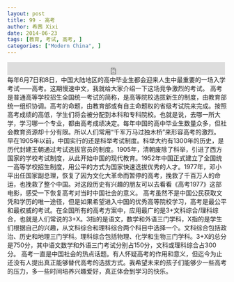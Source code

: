 ```yaml
---
layout: post
title: 99 - 高考
author: 希茜 Xixi
date: 2014-06-23
tags: [教育, 考试, 高考, ]
categories: ["Modern China", ]
---
```


<iframe src="https://archive.org/embed/slowchinese_201909/Slow_Chinese_099.mp3" width="500" height="30" frameborder="0" webkitallowfullscreen="true" mozallowfullscreen="true" allowfullscreen></iframe>
每年6月7日和8日，中国大陆地区的高中毕业生都会迎来人生中最重要的一场入学考试——高考。这期慢速中文，我就给大家介绍一下这场竞争激烈的考试。
高考是普通高等学校招生全国统一考试的简称，是高等院校选拔新生的制度，由教育部统一组织协调。高考的命题，由教育部或有自主命题权的省级考试院来完成。按照高考成绩的高低，学生们将会被分配到本科和专科院校。也就是说，去哪一所大学，学习哪一个专业，都由高考成绩决定。每年中国的高中毕业生数量众多，但社会教育资源却十分有限。所以人们常用“千军万马过独木桥”来形容高考的激烈。
早在1905年以前，中国实行的还是科举考试制度。科举大约有1300年的历史，是历代封建王朝通过考试选拔官员的制度。1905年，清朝废除了科举，引进了西方国家的学校考试制度，从此开始中国的现代教育。1952年中国正式建立了全国统一高等学校招生制度，用公平的方式为国家快速选拔优秀的人才。1977年，邓小平出任国家副总理，恢复了因为文化大革命而暂停的高考，挽救了千百万人的命运，也挽救了整个中国。对这段历史有兴趣的朋友可以去看看《高考1977》这部电影，感受一下恢复高考对当时中国社会的意义。
高考虽然不是中国公民获取文凭和学历的唯一途径，但是如果希望进入中国的优秀高等院校学习，高考是最公平和最权威的考试。在全国所有的高考方案中，应用最广的是3+文科综合/理科综合，也就是人们常说的3+X。3指的是语文，数学和外语三门学科，X指的是学生们根据自己的兴趣，从文科综合和理科综合两个科目中选择一个。文科综合包括政治、历史和地理三门学科。理科综合包括物理、化学和生物三门学科。3+X的总分是750分，其中语文数学和外语三门考试分别占150分，文科或理科综合占300分。
高考一直是中国社会的热点话题。有人怀疑高考的作用和意义，但迄今为止还没有人提出真正能够替代高考的选拔方式。我希望未来的孩子们能够少一些高考的压力，多一些时间培养兴趣爱好，真正体会到学习的快乐。
 
